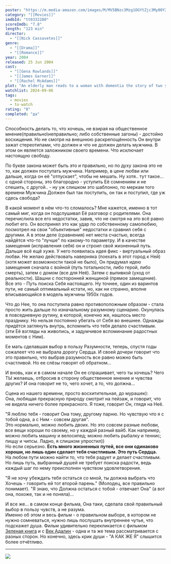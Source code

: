 ```yaml
---
poster: "https://m.media-amazon.com/images/M/MV5BNzc3Mzg1OGYtZjc3My00Y2NhLTgyOWUtYjRhMmI4OTkwNDg4XkEyXkFqcGdeQXVyMTU3NDU4MDg2._V1_SX300.jpg"
category: "[[Movies]]"
imdbId: "tt0332280"
scoreImdb: "7.8"
length: "123 min"
director: 
  - "[[Nick Cassavetes]]"
genre: 
  - "[[Drama]]"
  - "[[Romance]]"
year: 2004
released: 25 Jun 2004
cast: 
  - "[[Gena Rowlands]]"
  - "[[James Garner]]"
  - "[[Rachel McAdams]]"
plot: "An elderly man reads to a woman with dementia the story of two young lovers whose romance is threatened by the difference in their respective social classes."
watchlist: 2024-09-06
tags: 
  - movies
  - to-watch
rating: "8"
completed: "да"
---
```

Способность делать то, что хочешь, не взирая на общественное мнение(правильно\неправильно; либо собственные загоны) - достойно восхищения. Но не смотря на внешнюю раскрепощённость Он внутри зажат стереотипами, что должен и что не должен делать мужчина. В этом он является заложником своего времени. Что исключает настоящую свободу.

По букве закона может быть это и правильно, но по духу закона это не то, как должен поступать мужчина. Например, в цене любви
или дальше, когда он её "отпускает", чтобы не мешать. Ну хотя.. тут такое... с одной стороны, это благородно - уступить Её сомнениям и не спешить, с другой.. - ну уж слишком это шаблонно, по меркам того времени Мужчина Должен был так поступить, он так и поступил, где уж сдесь свобода?

В какой момент в нём что-то сломалось? Мне кажется, именно в тот самый миг, когда он подслушивал Её разговор с родителями. Она перечислила все его недостатки, завив, что не смотря на это всё равно любит его. Он воспринял это как удар по собственному самолюбию, посмотрел на свои "объективные" недостатки и сравнил себя с другими. А в этом деле (сравнения) нет места счастью, всегда найдётся что-то "лучше" по какому-то параметру. И в качестве замещения (исправления себя) он и строил свой жизненный путь.  
Дальше всё ещё хуже. У него появилась идея фикс - виртуальный образ любви. Не желаю действовать наверняка (поехать в этот город к Ней) (хотя может возможности такой не было), Он придумал идею замещения сначала с войной (путь тотальности, либо герой, либо смерть), затем с домом (все для Неё). Затем с выпивкой (уход от реальности). Шашни с посторонней женщиной (прямое замещение).  
Все это - Путь поиска Себя настоящего. Ну точнее, один из варинтов пути, не самый оптимальный кстати, но, как ни странно, вполне вписывающийся в модель мужчины 1950х годов.

Что до Нее, то она поступила равно противоположным образом - стала просто жить дальше по изначальному разумному сценарию. Окунулась в повседневную рутину, в которой, конечно же, нашлось место празднику. Но нельзя постоянно убегать от Себя во внешнее. Однажды придётся заглянуть внутрь, вспомнить что тебя делало счастливым. (эти Её взгляды на живопись, и задумчивое вспоминание радостных моментов с Ним).

Ее мать сделавшая выбор в пользу Разумности, теперь, спустя годы сожалеет что не выбрала дорогу Сердца. И своей дочери говорит что это правильно, что выбрав разумность все равно можно быть счастливой. Но ее слёзы говорят об обратном...

И вновь, как и в самом начале Он ее спрашивает, чего ты хочешь? Чего ТЫ желаешь, отбросив в сторону общественное мнение и чувства других? И она говорит не то, чего хочет, а то, что должна...

Сцена из нашего времени, просто восхитительная, до мурашек):  
Она, любящая прекрасную природу смотрит на пейзаж, и говорит, что не видела ничего более прекрасного. Я тоже, говорит Он, глядя на Неё.

"Я люблю тебя - говорит Она тому, другому парню. Но чувствую что я с тобой одна, а с Ним - совсем другая".  
Это нормально, можно любить двоих. Но это совсем разные любови, все вещи хороши по своему, но у каждой разный вайб. Как например, можно любить машину и велосипед; можно любить рыбалку и теннис; пиццу и чипсы. Ладно, я слишком упростил))  
Но если серьезно. __Есть много жизненных путей, все они одинаково хороши, но лишь один сделает тебя счастливым. Это путь Сердца.__   
На любом пути можно найти то, что тебя радует и делает счастливым. Но лишь путь, выбранный душей не требует поиска радости, ведь каждый шаг по нему преисполнен чувством удовлетворения.

"Я не хочу убеждать тебя остаться со мной, ты должна выбрать что Хочешь - говорить ей тот второй парень." (Молодец, все правильно понимает).
"Я знаю, что Должна остаться с тобой - отвечает Она" (а вот она, похоже, так и не поняла)...

И все же... в самом конце фильма, Она таки, сделала свой правильный выбор в пользу чувств, а не разума.  
Именно об этом и весь фильм - о правильном выборе, в котором не нужно сомневаться, нужно лишь послушать внутреннее чутье, что подскажет душа. Фильм удивительно перекликается с фильмом [Зеленая книга](Кино/Зеленая%20книга.md) и с [Век Адалин](Кино/Век%20Адалин.md) - одна и та же тема рассматривается с разных сторон. Но конечно, здесь крик души - "А КАК ЖЕ Я" слышится более отчётливо.

---
![](https://m.media-amazon.com/images/M/MV5BNzc3Mzg1OGYtZjc3My00Y2NhLTgyOWUtYjRhMmI4OTkwNDg4XkEyXkFqcGdeQXVyMTU3NDU4MDg2._V1_SX300.jpg)